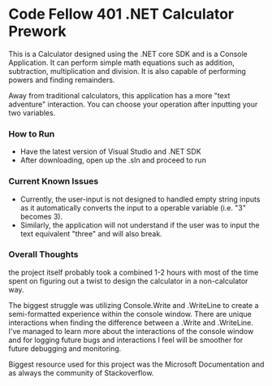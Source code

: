 # Code Fellow 401 .NET Calculator Prework

This is a Calculator designed using the .NET core SDK and is a Console Application. It can perform simple math equations such as addition, subtraction, multiplication and division. It is also capable of performing powers and finding remainders.

Away from traditional calculators, this application has a more "text adventure" interaction. You can choose your operation after inputting your two variables.

### How to Run
* Have the latest version of Visual Studio and .NET SDK
* After downloading, open up the .sln and proceed to run

### Current Known Issues
* Currently, the user-input is not designed to handled empty string inputs as it automatically converts the input to a operable variable (i.e. "3" becomes 3). 
* Similarly, the application will not understand if the user was to input the text equivalent "three" and will also break.

### Overall Thoughts
the project itself probably took a combined 1-2 hours with most of the time spent on figuring out a twist to design the calculator in a non-calculator way.

The biggest struggle was utilizing Console.Write and .WriteLine to create a semi-formatted experience within the console window. There are unique interactions when finding the difference between a .Write and .WriteLine.
 I've managed to learn more about the interactions of the console window and for logging future bugs and interactions I feel will be smoother for future debugging and monitoring.

Biggest resource used for this project was the Microsoft Documentation and as always the community of Stackoverflow.